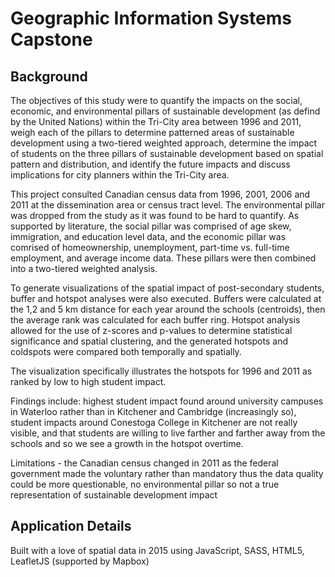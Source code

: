 # Geographic Information Systems Capstone

## Background
The objectives of this study were to quantify the impacts on the social, economic, and environmental pillars of sustainable development (as defind by the United Nations) within the Tri-City area between 1996 and 2011, weigh each of the pillars to determine patterned areas of sustainable development using a two-tiered weighted approach, determine the impact of students on the three pillars of sustainable development based on spatial pattern and distribution, and identify the future impacts and discuss implications for city planners within the Tri-City area.

This project consulted Canadian census data from 1996, 2001, 2006 and 2011 at the dissemination area or census tract level. The environmental pillar was dropped from the study as it was found to be hard to quantify. As supported by literature, the social pillar was comprised of age skew, immigration, and education level data, and the economic pillar was comrised of homeownership, unemployment, part-time vs. full-time employment, and average income data. These pillars were then combined into a two-tiered weighted analysis.

To generate visualizations of the spatial impact of post-secondary students, buffer and hotspot analyses were also executed.  Buffers were calculated at the 1,2 and 5 km distance for each year around the schools (centroids), then the average rank was calculated for each buffer ring. Hotspot analysis allowed for the use of z-scores and p-values to determine statistical significance and spatial clustering, and the generated hotspots and coldspots were compared both temporally and spatially.

The visualization specifically illustrates the hotspots for 1996 and 2011 as ranked by low to high student impact. 

Findings include: highest student impact found around university campuses in Waterloo rather than in Kitchener and Cambridge (increasingly so), student impacts around Conestoga College in Kitchener are not really visible, and that students are willing to live farther and farther away from the schools and so we see a growth in the hotspot overtime.

Limitations - the Canadian census changed in 2011 as the federal government made the voluntary rather than mandatory thus the data quality could be more questionable, no environmental pillar so not a true representation of sustainable development impact

## Application Details
Built with a love of spatial data in 2015 using JavaScript, SASS, HTML5, LeafletJS (supported by Mapbox)
